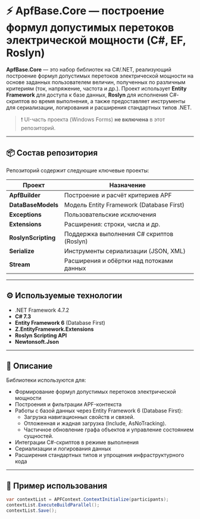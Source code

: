 # ⚡ ApfBase.Core — построение формул допустимых перетоков электрической мощности (C#, EF, Roslyn)

**ApfBase.Core** — это набор библиотек на C#/.NET, реализующий построение формул допустимых перетоков электрической мощности на основе заданных пользователем величин, полученных по различным критериям (ток, напряжение, частота и др.).
Проект использует **Entity Framework** для доступа к базе данных, **Roslyn** для исполнения C#-скриптов во время выполнения, а также предоставляет инструменты для сериализации, логирования и расширения стандартных типов .NET.

> ❗ UI-часть проекта (Windows Forms) **не включена** в этот репозиторий.

---

## 📦 Состав репозитория

Репозиторий содержит следующие ключевые проекты:

| Проект              | Назначение |
|---------------------|------------|
| **ApfBuilder**       | Построение и расчёт критериев APF |
| **DataBaseModels**   | Модель Entity Framework (Database First) |
| **Exceptions**       | Пользовательские исключения |
| **Extensions**       | Расширения: строки, числа и др. |
| **RoslynScripting**  | Поддержка выполнения C# скриптов (Roslyn) |
| **Serialize**        | Инструменты сериализации (JSON, XML) |
| **Stream**           | Расширения и обёртки над потоками данных |

---

## ⚙️ Используемые технологии

- .NET Framework 4.7.2
- **C# 7.3**
- **Entity Framework 6** (Database First)
- **Z.EntityFramework.Extensions**
- **Roslyn Scripting API**
- **Newtonsoft.Json**

---

## 🧠 Описание

Библиотеки используются для:

- Формирование формул допустимых перетоков электрической мощности
- Построения и фильтрации APF-контекста
- Работы с базой данных через Entity Framework 6 (Database First):
  - Загрузка навигационных свойств и связей.
  - Отложенная и жадная загрузка (Include, AsNoTracking).
  - Частичное обновление графа объектов и управление состоянием сущностей.
- Интеграции C#-скриптов в режиме выполнения
- Сериализации и логирования данных
- Расширения стандартных типов и упрощения инфраструктурного кода

---

## 🧪 Пример использования

```csharp
var contextList = APFContext.ContextInitialize(participants);
contextList.ExecuteBuildParallel();
contextList.Save();
